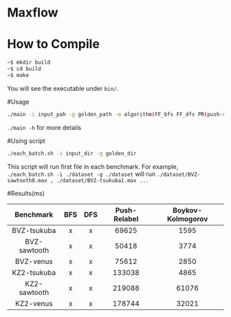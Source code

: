 # Maxflow

# How to Compile

```bash
~$ mkdir build
~$ cd build
~$ make
```

You will see the executable under `bin/`.

#Usage
```bash
./main -i input_pah -g golden_path -m algorithm(FF_bfs FF_dfs PR(push-relabel) BK(Boykov Kolmogorov))
```

```./main -h``` for more details

#Using script
```bash
./each_batch.sh -i input_dir -g golden_dir
```

This script will run first file in each benchmark. For example, ```./each_batch.sh -i ./dataset -g ./dataset``` will run ```./dataset/BVZ-sawtooth0.max , ./dataset/BVZ-tsukuba1.max ...```

#Results(ms)

| Benchmark    | BFS  | DFS | Push-Relabel | Boykov-Kolmogorov |
| :-:          | :-: | :-: | :-: | :-: |
| BVZ-tsukuba  |x|x| 69625  | 1595  |
| BVZ-sawtooth |x|x| 50418  | 3774  |
| BVZ-venus    |x|x| 75612  | 2850  |
| KZ2-tsukuba  |x|x| 133038 | 4865  |
| KZ2-sawtooth |x|x| 219088 | 61076 |
| KZ2-venus    |x|x| 178744 | 32021 |

